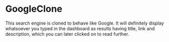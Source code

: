 # GoogleClone
This search engine is cloned to behave like Google. It will definitely display whatsoever you typed in the dashboard as results having title, link and description, which you can later clicked on to read further.
